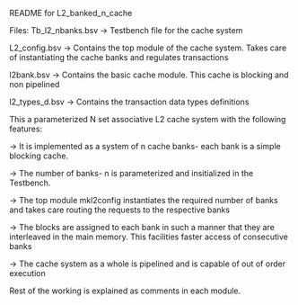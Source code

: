 README for L2_banked_n_cache

Files:
Tb_l2_nbanks.bsv   -> Testbench file for the cache system

L2_config.bsv      -> Contains the top module of the cache system. Takes care of instantiating the cache banks and 				      regulates transactions

l2bank.bsv         -> Contains the basic cache module. This cache is blocking and non pipelined

l2_types_d.bsv     -> Contains the transaction data types definitions

This a parameterized N set associative L2 cache system with the following features:

-> It is implemented as a system of n cache banks- each bank is a simple blocking cache.

-> The number of banks- n is parameterized and insitialized in the Testbench.

-> The top module mkl2config instantiates the required number of banks and takes care routing the requests to the respective banks

-> The blocks are assigned to each bank in such a manner that they are interleaved in the main memory. This facilities faster access of consecutive banks

-> The cache system as a whole is pipelined and is capable of out of order execution

Rest of the working is explained as comments in each module.
